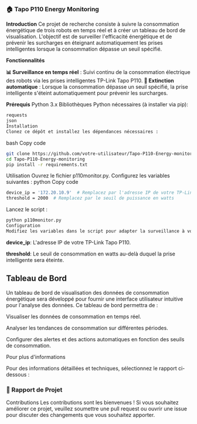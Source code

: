 ### 🏠 Tapo P110 Energy Monitoring

**Introduction**
Ce projet de recherche consiste à suivre la consommation énergétique de trois robots en temps réel et à créer un tableau de bord de visualisation. L'objectif est de surveiller l'efficacité énergétique et de prévenir les surcharges en éteignant automatiquement les prises intelligentes lorsque la consommation dépasse un seuil spécifié.

**Fonctionnalités**

**📊 Surveillance en temps réel** : Suivi continu de la consommation électrique des robots via les prises intelligentes TP-Link Tapo P110.
**🚦 Extinction automatique** : Lorsque la consommation dépasse un seuil spécifié, la prise intelligente s'éteint automatiquement pour prévenir les surcharges.

**Prérequis**
Python 3.x
Bibliothèques Python nécessaires (à installer via pip):
   ```bash
requests
json
Installation
Clonez ce dépôt et installez les dépendances nécessaires :
   ```
bash
Copy code
   ```bash
git clone https://github.com/votre-utilisateur/Tapo-P110-Energy-monitoring.git
cd Tapo-P110-Energy-monitoring
pip install -r requirements.txt
   ```
Utilisation
Ouvrez le fichier p110monitor.py.
Configurez les variables suivantes :
python
Copy code
   ```bash
device_ip = '172.20.10.9'  # Remplacez par l'adresse IP de votre TP-Link Tapo P110
threshold = 2000  # Remplacez par le seuil de puissance en watts
   ```
Lancez le script :

   ```bash
python p110monitor.py
Configuration
Modifiez les variables dans le script pour adapter la surveillance à votre configuration :
   ```

**device_ip**: L'adresse IP de votre TP-Link Tapo P110.

**threshold**: Le seuil de consommation en watts au-delà duquel la prise intelligente sera éteinte.

## Tableau de Bord

Un tableau de bord de visualisation des données de consommation énergétique sera développé pour fournir une interface utilisateur intuitive pour l'analyse des données. Ce tableau de bord permettra de :

Visualiser les données de consommation en temps réel.

Analyser les tendances de consommation sur différentes périodes.

Configurer des alertes et des actions automatiques en fonction des seuils de consommation.

Pour plus d'informations

Pour des informations détaillées et techniques, sélectionnez le rapport ci-dessous :

### 📄 Rapport de Projet

Contributions
Les contributions sont les bienvenues ! Si vous souhaitez améliorer ce projet, veuillez soumettre une pull request ou ouvrir une issue pour discuter des changements que vous souhaitez apporter.



